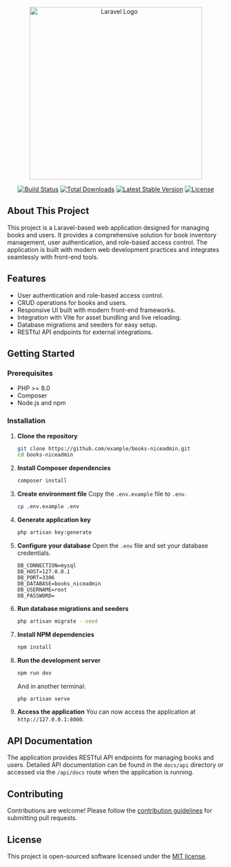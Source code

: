 <p align="center"><a href="https://laravel.com" target="_blank"><img src="https://raw.githubusercontent.com/laravel/art/master/logo-lockup/5%20SVG/2%20CMYK/1%20Full%20Color/laravel-logolockup-cmyk-red.svg" width="400" alt="Laravel Logo"></a></p>

<p align="center">
<a href="https://github.com/laravel/framework/actions"><img src="https://github.com/laravel/framework/workflows/tests/badge.svg" alt="Build Status"></a>
<a href="https://packagist.org/packages/laravel/framework"><img src="https://img.shields.io/packagist/dt/laravel/framework" alt="Total Downloads"></a>
<a href="https://packagist.org/packages/laravel/framework"><img src="https://img.shields.io/packagist/v/laravel/framework" alt="Latest Stable Version"></a>
<a href="https://packagist.org/packages/laravel/framework"><img src="https://img.shields.io/packagist/l/laravel/framework" alt="License"></a>
</p>

## About This Project

This project is a Laravel-based web application designed for managing books and users. It provides a comprehensive solution for book inventory management, user authentication, and role-based access control. The application is built with modern web development practices and integrates seamlessly with front-end tools.

## Features

- User authentication and role-based access control.
- CRUD operations for books and users.
- Responsive UI built with modern front-end frameworks.
- Integration with Vite for asset bundling and live reloading.
- Database migrations and seeders for easy setup.
- RESTful API endpoints for external integrations.

## Getting Started

### Prerequisites

- PHP >= 8.0
- Composer
- Node.js and npm

### Installation

1.  **Clone the repository**
    ```bash
    git clone https://github.com/example/books-niceadmin.git
    cd books-niceadmin
    ```

2.  **Install Composer dependencies**
    ```bash
    composer install
    ```

3.  **Create environment file**
    Copy the `.env.example` file to `.env`.
    ```bash
    cp .env.example .env
    ```

4.  **Generate application key**
    ```bash
    php artisan key:generate
    ```

5.  **Configure your database**
    Open the `.env` file and set your database credentials.
    ```
    DB_CONNECTION=mysql
    DB_HOST=127.0.0.1
    DB_PORT=3306
    DB_DATABASE=books_niceadmin
    DB_USERNAME=root
    DB_PASSWORD=
    ```

6.  **Run database migrations and seeders**
    ```bash
    php artisan migrate --seed
    ```

7.  **Install NPM dependencies**
    ```bash
    npm install
    ```

8.  **Run the development server**
    ```bash
    npm run dev
    ```
    And in another terminal:
    ```bash
    php artisan serve
    ```

9.  **Access the application**
    You can now access the application at `http://127.0.0.1:8000`.

## API Documentation

The application provides RESTful API endpoints for managing books and users. Detailed API documentation can be found in the `docs/api` directory or accessed via the `/api/docs` route when the application is running.

## Contributing

Contributions are welcome! Please follow the [contribution guidelines](CONTRIBUTING.md) for submitting pull requests.

## License

This project is open-sourced software licensed under the [MIT license](https://opensource.org/licenses/MIT).
